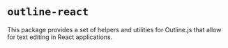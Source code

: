 # `outline-react`

This package provides a set of helpers and utilities for Outline.js that allow for text editing in React applications.
